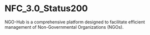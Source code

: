 # NFC_3.0_Status200
NGO-Hub is a comprehensive platform designed to facilitate efficient management of Non-Governmental Organizations (NGOs). 
